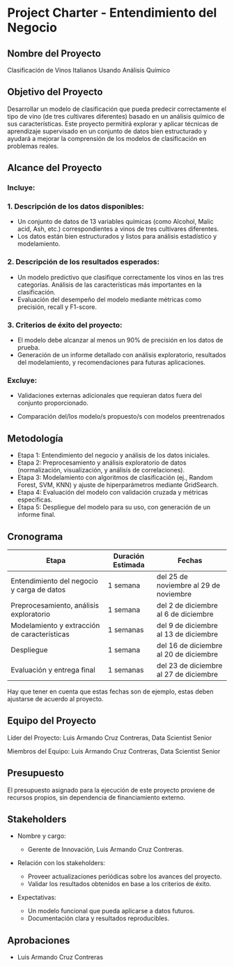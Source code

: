 # Project Charter - Entendimiento del Negocio

## Nombre del Proyecto

Clasificación de Vinos Italianos Usando Análisis Químico

## Objetivo del Proyecto

Desarrollar un modelo de clasificación que pueda predecir correctamente el tipo de vino (de tres cultivares diferentes) basado en un análisis químico de sus características. Este proyecto permitirá explorar y aplicar técnicas de aprendizaje supervisado en un conjunto de datos bien estructurado y ayudará a mejorar la comprensión de los modelos de clasificación en problemas reales.

## Alcance del Proyecto

### Incluye:

### 1. Descripción de los datos disponibles:

* Un conjunto de datos de 13 variables químicas (como Alcohol, Malic acid, Ash, etc.) correspondientes a vinos de tres cultivares diferentes.
* Los datos están bien estructurados y listos para análisis estadístico y modelamiento.
### 2. Descripción de los resultados esperados: 
* Un modelo predictivo que clasifique correctamente los vinos en las tres categorías.
Análisis de las características más importantes en la clasificación.
* Evaluación del desempeño del modelo mediante métricas como precisión, recall y F1-score.
### 3. Criterios de éxito del proyecto:
* El modelo debe alcanzar al menos un 90% de precisión en los datos de prueba.
* Generación de un informe detallado con análisis exploratorio, resultados del modelamiento, y recomendaciones para futuras aplicaciones.

### Excluye:

* Validaciones externas adicionales que requieran datos fuera del conjunto proporcionado.

* Comparación del/los modelo/s propuesto/s con modelos preentrenados

## Metodología

* Etapa 1: Entendimiento del negocio y análisis de los datos iniciales.
* Etapa 2: Preprocesamiento y análisis exploratorio de datos (normalización, visualización, y análisis de correlaciones).
* Etapa 3: Modelamiento con algoritmos de clasificación (ej., Random Forest, SVM, KNN) y ajuste de hiperparámetros mediante GridSearch.
* Etapa 4: Evaluación del modelo con validación cruzada y métricas específicas.
* Etapa 5: Despliegue del modelo para su uso, con generación de un informe final.


## Cronograma

| Etapa | Duración Estimada | Fechas |
|------|---------|-------|
| Entendimiento del negocio y carga de datos | 1 semana | del 25 de noviembre al 29 de noviembre |
| Preprocesamiento, análisis exploratorio | 1 semana | del 2 de diciembre al 6 de diciembre |
| Modelamiento y extracción de características | 1 semanas | del 9 de diciembre al 13 de diciembre |
| Despliegue | 1 semana | del 16 de diciembre al 20 de diciembre |
| Evaluación y entrega final | 1 semanas | del 23 de diciembre al 27 de diciembre |

Hay que tener en cuenta que estas fechas son de ejemplo, estas deben ajustarse de acuerdo al proyecto.

## Equipo del Proyecto

Líder del Proyecto: Luis Armando Cruz Contreras, Data Scientist Senior

Miembros del Equipo:
Luis Armando Cruz Contreras, Data Scientist Senior

## Presupuesto

El presupuesto asignado para la ejecución de este proyecto proviene de recursos propios, sin dependencia de financiamiento externo.

## Stakeholders

* Nombre y cargo:

    * Gerente de Innovación, Luis Armando Cruz Contreras.

* Relación con los stakeholders:

    * Proveer actualizaciones periódicas sobre los avances del proyecto.
    * Validar los resultados obtenidos en base a los criterios de éxito.
* Expectativas:

    * Un modelo funcional que pueda aplicarse a datos futuros.
    * Documentación clara y resultados reproducibles.

## Aprobaciones

- Luis Armando Cruz Contreras

